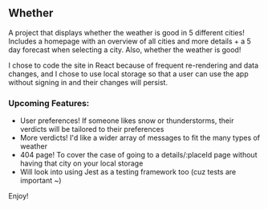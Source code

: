 ## Whether

A project that displays whether the weather is good in 5 different cities! Includes a homepage with an overview of all cities and more details + a 5 day forecast when selecting a city. Also, whether the weather is good!

I chose to code the site in React because of frequent re-rendering and data changes, and I chose to use local storage so that a user can use the app without signing in and their changes will persist.

### Upcoming Features:

  - User preferences! If someone likes snow or thunderstorms, their verdicts will be tailored to their preferences
  - More verdicts! I'd like a wider array of messages to fit the many types of weather
  - 404 page! To cover the case of going to a details/:placeId page without having that city on your local storage
  - Will look into using Jest as a testing framework too (cuz tests are important ~)

Enjoy!